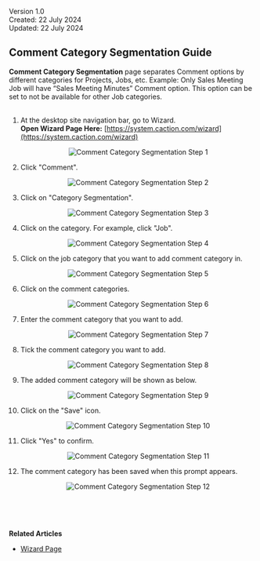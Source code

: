 Version 1.0<br>
Created: 22 July 2024<br>
Updated: 22 July 2024<br>
## Comment Category Segmentation Guide

**Comment Category Segmentation** page separates Comment options by different categories for Projects, Jobs, etc. Example: Only Sales Meeting Job will have “Sales Meeting Minutes” Comment option. This option can be set to not be available for other Job categories.<br><br>

1. At the desktop site navigation bar, go to Wizard.<br>
   **Open Wizard Page Here:** [https://system.caction.com/wizard](https://system.caction.com/wizard)<br>

   <p align="center">
      <img src="img2/Comment_Category_Segmentation_Step_1.png" alt="Comment Category Segmentation Step 1">
   </p>
        
2. Click "Comment".

   <p align="center">
      <img src="img2/Comment_Category_Segmentation_Step_2.png" alt="Comment Category Segmentation Step 2">
   </p>
  
3. Click on "Category Segmentation".

   <p align="center">
      <img src="img2/Comment_Category_Segmentation_Step_3.png" alt="Comment Category Segmentation Step 3">
   </p>
  
4. Click on the category. For example, click "Job".

   <p align="center">
      <img src="img2/Comment_Category_Segmentation_Step_4.png" alt="Comment Category Segmentation Step 4">
   </p>
  
5. Click on the job category that you want to add comment category in.

   <p align="center">
      <img src="img2/Comment_Category_Segmentation_Step_5.png" alt="Comment Category Segmentation Step 5">
   </p>
  
6. Click on the comment categories.

   <p align="center">
      <img src="img2/Comment_Category_Segmentation_Step_6.png" alt="Comment Category Segmentation Step 6">
   </p>
  
7. Enter the comment category that you want to add.

   <p align="center">
      <img src="img2/Comment_Category_Segmentation_Step_7.png" alt="Comment Category Segmentation Step 7">
   </p>
  
8. Tick the comment category you want to add.

   <p align="center">
      <img src="img2/Comment_Category_Segmentation_Step_8.png" alt="Comment Category Segmentation Step 8">
   </p>
  
9. The added comment category will be shown as below.

   <p align="center">
      <img src="img2/Comment_Category_Segmentation_Step_9.png" alt="Comment Category Segmentation Step 9">
   </p>
  
10. Click on the "Save" icon.

    <p align="center">
      <img src="img2/Comment_Category_Segmentation_Step_10.png" alt="Comment Category Segmentation Step 10">
    </p>


11. Click "Yes" to confirm.

    <p align="center">
       <img src="img2/Comment_Category_Segmentation_Step_11.png" alt="Comment Category Segmentation Step 11">
    </p>
  
12. The comment category has been saved when this prompt appears.

    <p align="center">
       <img src="img2/Comment_Category_Segmentation_Step_12.png" alt="Comment Category Segmentation Step 12">
    </p>  
    <br><br><br>

**Related Articles**
- [Wizard Page](Wizard_Page.md)

<!-- [Link Text](https://support.caction.com/Comment_Category_Segmentation.html) -->
